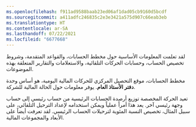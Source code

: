```yaml
---
ms.openlocfilehash: f911ad9588baab23ed06af1dad05cb9160d5bcdf
ms.sourcegitcommit: a411adfc246835c2e3e3421a575d907c66eab3eb
ms.translationtype: HT
ms.contentlocale: ar-SA
ms.lasthandoff: 07/22/2021
ms.locfileid: "6677668"
---
```

لقد تعلمت المعلومات الأساسية حول مخطط الحسابات، والقواعد المتقدمة، وشروط تخصيص الحساب، وحسابات الحركات التلقائية، والاستعلامات والتقارير المتعلقة بهذه الموضوعات. 

مخطط الحسابات، موقع التحصيل المركزي للحركات المالية اليومية، هو أساس وحدة **دفتر الأستاذ العام**. يوفر معلومات حول الحالة المالية للشركة. 

تعيد الحركة المخصصة توزيع أرصدة الحسابات الرئيسية من حساب رئيسي إلى حساب وجهة رئيسي آخر. يعد هذا أمراً عملياً ويمكن استخدامه لإعداد الترحيل التلقائي، على سبيل المثال، تخصيص النسبة المئوية لترحيلات الحساب الرئيسي. لقد تعرفت أيضاً على الأبعاد والمجموعات المالية.

